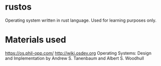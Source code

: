 # rustos
Operating system written in rust language. Used for learning purposes only.

# Materials used
https://os.phil-opp.com/
http://wiki.osdev.org
Operating Systems: Design and Implementation by Andrew S. Tanenbaum and Albert S. Woodhull
